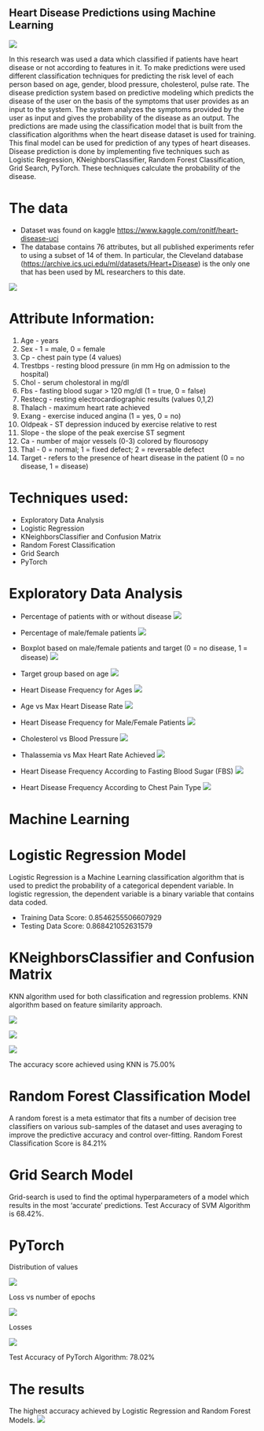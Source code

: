 ## Heart Disease Predictions using Machine Learning 
![](images/h.jpg)

In this research was used a data which classified if patients have heart disease or not according to features in it. To make predictions were used different classification techniques for predicting the risk level of each person based on age, gender, blood pressure, cholesterol, pulse rate. The disease prediction system based on predictive modeling which predicts the disease of the user on the basis of the symptoms that user provides as an input to the system. The system analyzes the symptoms provided by the user as input and gives the probability of the disease as an output. The predictions are made using the classification model that is built from the classification algorithms when the heart disease dataset is used for training. This final model can be used for prediction of any types of heart diseases. Disease prediction is done by implementing five techniques such as Logistic Regression, KNeighborsClassifier, Random Forest Classification, Grid Search, PyTorch. These techniques calculate the probability of the disease. 

# The data
- Dataset was found on kaggle https://www.kaggle.com/ronitf/heart-disease-uci
- The database contains 76 attributes, but all published experiments refer to using a subset of 14 of them. 
In particular, the Cleveland database (https://archive.ics.uci.edu/ml/datasets/Heart+Disease) is the only one that has been used by ML researchers to this date.

![](images/data.png)

# Attribute Information:
1. Age - years
2. Sex - 1 = male, 0 = female
3. Cp - chest pain type (4 values)
4. Trestbps - resting blood pressure (in mm Hg on admission to the hospital)
5. Chol - serum cholestoral in mg/dl
6. Fbs - fasting blood sugar > 120 mg/dl (1 = true, 0 = false)
7. Restecg - resting electrocardiographic results (values 0,1,2)
8. Thalach - maximum heart rate achieved
9. Exang - exercise induced angina (1 = yes, 0 = no)
10. Oldpeak - ST depression induced by exercise relative to rest
11. Slope - the slope of the peak exercise ST segment
12. Ca - number of major vessels (0-3) colored by flourosopy
13. Thal - 0 = normal; 1 = fixed defect; 2 = reversable defect
14. Target - refers to the presence of heart disease in the patient (0 = no disease, 1 = disease)

# Techniques used:
- Exploratory Data Analysis
- Logistic Regression
- KNeighborsClassifier and Confusion Matrix
- Random Forest Classification
- Grid Search
- PyTorch

# Exploratory Data Analysis

- Percentage of patients with or without disease
![](images/target.png)

- Percentage of male/female patients
![](images/sex.png)

- Boxplot based on male/female patients and target (0 = no disease, 1 = disease)
![](images/output_15_0.png)

- Target group based on age
![](images/age.png)

- Heart Disease Frequency for Ages
![](images/output_19_0.png)

- Age vs Max Heart Disease Rate 
![](images/output_18_0.png)

- Heart Disease Frequency for Male/Female Patients
![](images/output_20_0.png)

- Cholesterol vs Blood Pressure ![](images/output_21_0.png) 

- Thalassemia vs Max Heart Rate Achieved ![](images/output_22_0.png)


- Heart Disease Frequency According to Fasting Blood Sugar (FBS)
![](images/output_23_0.png)

- Heart Disease Frequency According to Chest Pain Type
![](images/output_24_0.png)


# Machine Learning

# Logistic Regression Model
Logistic Regression is a Machine Learning classification algorithm that is used to predict the probability of a categorical dependent variable. In logistic regression, the dependent variable is a binary variable that contains data coded.
- Training Data Score: 0.8546255506607929
- Testing Data Score: 0.868421052631579

# KNeighborsClassifier and Confusion Matrix
KNN algorithm used for both classification and regression problems. KNN algorithm based on feature similarity approach.

![](images/output_18_1.png)

![](images/output_22_1.png)

![](images/output_24_02.png)

The accuracy score achieved using KNN is 75.00%

# Random Forest Classification Model
A random forest is a meta estimator that fits a number of decision tree classifiers on various sub-samples of the dataset and uses averaging to improve the predictive accuracy and control over-fitting. 
Random Forest Classification Score is 84.21%

# Grid Search Model
Grid-search is used to find the optimal hyperparameters of a model which results in the most ‘accurate’ predictions.
Test Accuracy of SVM Algorithm is 68.42%.

# PyTorch
Distribution of values

![](images/output_48_2.png)

Loss vs number of epochs

![](images/output_72_1.png)

Losses

![](images/output_100_1.png)

Test Accuracy of PyTorch Algorithm: 78.02%


# The results
The highest accuracy achieved by Logistic Regression and Random Forest Models.
![](images/1.png)
